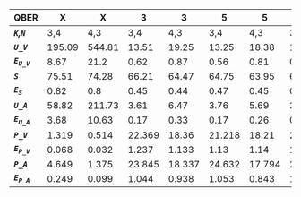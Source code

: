 ﻿| **QBER**                  | **X**  | **X**  | **3**  | **3**  | **5**  | **5**  | **5**  | **5**  |
|---------------------------|--------|--------|--------|--------|--------|--------|--------|--------|
| ***`K`,`N`***             | 3,4    | 4,3    | 3,4    | 4,3    | 3,4    | 4,3    | 3,4    | 4,3    |
| ***`U_V`***               | 195.09 | 544.81 | 13.51  | 19.25  | 13.25  | 18.38  | 12.48  | 18.36  |
| ***`E`<sub>`U_V`</sub>*** | 8.67   | 21.2   | 0.62   | 0.87   | 0.56   | 0.81   | 0.52   | 0.89   |
| ***`S`***                 | 75.51  | 74.28  | 66.21  | 64.47  | 64.75  | 63.95  | 65.07  | 64.93  |
| ***`E`<sub>`S`</sub>***   | 0.82   | 0.8    | 0.45   | 0.44   | 0.47   | 0.45   | 0.45   | 0.42   |
| ***`U_A`***               | 58.82  | 211.73 | 3.61   | 6.47   | 3.76   | 5.69   | 3.41   | 5.93   |
| ***`E`<sub>`U_A`</sub>*** | 3.68   | 10.63  | 0.17   | 0.33   | 0.17   | 0.26   | 0.15   | 0.32   |
| ***`P_V`***               | 1.319  | 0.514  | 22.369 | 18.36  | 21.218 | 18.21  | 21.634 | 19.85  |
| ***`E`<sub>`P_V`</sub>*** | 0.068  | 0.032  | 1.237  | 1.133  | 1.13   | 1.14   | 1.155  | 1.179  |
| ***`P_A`***               | 4.649  | 1.375  | 23.845 | 18.337 | 24.632 | 17.794 | 25.31  | 20.224 |
| ***`E`<sub>`P_A`</sub>*** | 0.249  | 0.099  | 1.044  | 0.938  | 1.053  | 0.843  | 1.033  | 0.996  |

